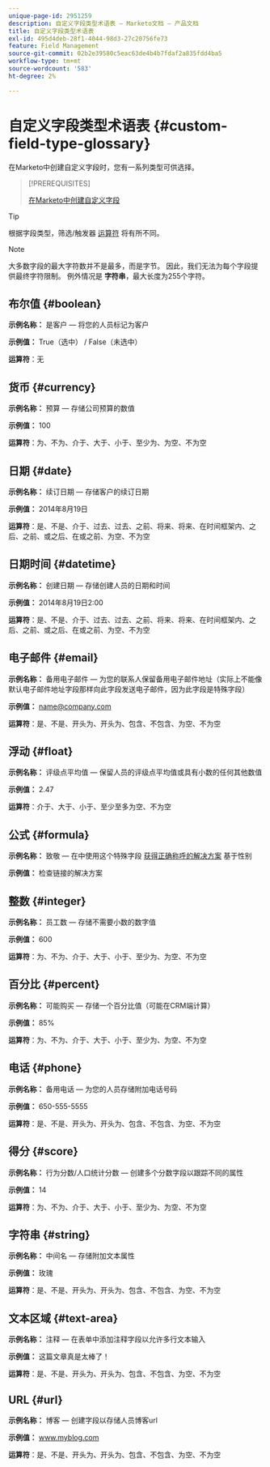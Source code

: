 ```yaml
---
unique-page-id: 2951259
description: 自定义字段类型术语表 — Marketo文档 — 产品文档
title: 自定义字段类型术语表
exl-id: 495d4deb-28f1-4044-98d3-27c20756fe73
feature: Field Management
source-git-commit: 02b2e39580c5eac63de4b4b7fdaf2a835fdd4ba5
workflow-type: tm+mt
source-wordcount: '583'
ht-degree: 2%

---
```


# 自定义字段类型术语表 {#custom-field-type-glossary}

在Marketo中创建自定义字段时，您有一系列类型可供选择。

>[!PREREQUISITES]
>
>[在Marketo中创建自定义字段](/help/marketo/product-docs/administration/field-management/create-a-custom-field-in-marketo.md)

>[!TIP]
>
>根据字段类型，筛选/触发器 [运算符](/help/marketo/product-docs/core-marketo-concepts/smart-lists-and-static-lists/creating-a-smart-list/smart-list-filter-operators-glossary.md) 将有所不同。

>[!NOTE]
>
>大多数字段的最大字符数并不是最多，而是字节。 因此，我们无法为每个字段提供最终字符限制。 例外情况是 **字符串**，最大长度为255个字符。

## 布尔值 {#boolean}

**示例名称：** 是客户 — 将您的人员标记为客户

**示例值：** True（选中） / False（未选中）

**运算符**：无

## 货币 {#currency}

**示例名称：** 预算 — 存储公司预算的数值

**示例值：** 100

**运算符**：为、不为、介于、大于、小于、至少为、为空、不为空

## 日期 {#date}

**示例名称：** 续订日期 — 存储客户的续订日期

**示例值：** 2014年8月19日

**运算符**：是、不是、介于、过去、过去、之前、将来、将来、在时间框架内、之后、之前、或之后、在或之前、为空、不为空

## 日期时间 {#datetime}

**示例名称：** 创建日期 — 存储创建人员的日期和时间

**示例值：** 2014年8月19日2:00

**运算符**：是、不是、介于、过去、过去、之前、将来、将来、在时间框架内、之后、之前、或之后、在或之前、为空、不为空

## 电子邮件 {#email}

**示例名称：** 备用电子邮件 — 为您的联系人保留备用电子邮件地址（实际上不能像默认电子邮件地址字段那样向此字段发送电子邮件，因为此字段是特殊字段）

**示例值：** name@company.com

**运算符**：是、不是、开头为、开头为、包含、不包含、为空、不为空

## 浮动 {#float}

**示例名称：** 评级点平均值 — 保留人员的评级点平均值或具有小数的任何其他数值

**示例值：** 2.47

**运算符**：介于、大于、小于、至少至多为空、不为空

## 公式 {#formula}

**示例名称：** 致敬 — 在中使用这个特殊字段 [获得正确称呼的解决方案](/help/marketo/product-docs/administration/field-management/create-and-use-a-concatenated-string-formula-field.md) 基于性别

**示例值：** 检查链接的解决方案

## 整数 {#integer}

**示例名称：** 员工数 — 存储不需要小数的数字值

**示例值：** 600

**运算符**：为、不为、介于、大于、小于、至少为、为空、不为空

## 百分比 {#percent}

**示例名称：** 可能购买 — 存储一个百分比值（可能在CRM端计算）

**示例值：** 85%

**运算符**：为、不为、介于、大于、小于、至少为、为空、不为空

## 电话 {#phone}

**示例名称：** 备用电话 — 为您的人员存储附加电话号码

**示例值：** 650-555-5555

**运算符**：是、不是、开头为、开头为、包含、不包含、为空、不为空

## 得分 {#score}

**示例名称：** 行为分数/人口统计分数 — 创建多个分数字段以跟踪不同的属性

**示例值：** 14

**运算符**：为、不为、介于、大于、小于、至少为、为空、不为空

## 字符串 {#string}

**示例名称：** 中间名 — 存储附加文本属性

**示例值：** 玫瑰

**运算符**：是、不是、开头为、开头为、包含、不包含、为空、不为空

## 文本区域 {#text-area}

**示例名称：** 注释 — 在表单中添加注释字段以允许多行文本输入

**示例值：** 这篇文章真是太棒了！

**运算符**：是、不是、开头为、开头为、包含、不包含、为空、不为空

## URL {#url}

**示例名称：** 博客 — 创建字段以存储人员博客url

**示例值：** www.myblog.com

**运算符**：是、不是、开头为、开头为、包含、不包含、为空、不为空
